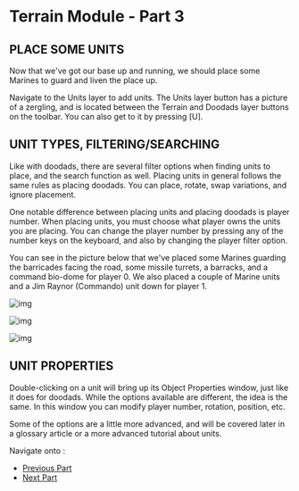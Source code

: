# Terrain Module - Part 3

## PLACE SOME UNITS

Now that we've got our base up and running, we should place some Marines to guard and liven the place up.

Navigate to the Units layer to add units. The Units layer button has a picture of a zergling, and is located between the Terrain and Doodads layer buttons on the toolbar. You can also get to it by pressing [U].

## UNIT TYPES, FILTERING/SEARCHING

Like with doodads, there are several filter options when finding units to place, and the search function as well. Placing units in general follows the same rules as placing doodads. You can place, rotate, swap variations, and ignore placement.

One notable difference between placing units and placing doodads is player number. When placing units, you must choose what player owns the units you are placing. You can change the player number by pressing any of the number keys on the keyboard, and also by changing the player filter option.

You can see in the picture below that we've placed some Marines guarding the barricades facing the road, some missile turrets, a barracks, and a command bio-dome for player 0. We also placed a couple of Marine units and a Jim Raynor (Commando) unit down for player 1.

![img](https://web.archive.org/web/20150309180942im_/http://media.blizzard.com/sc2/game/maps-and-mods/tutorials/terrain/en-us/030-units-placedunitsbottom.jpg)

![img](https://web.archive.org/web/20150309180942im_/http://media.blizzard.com/sc2/game/maps-and-mods/tutorials/terrain/en-us/031-units-placedunitstop.jpg)

![img](https://web.archive.org/web/20150309180942im_/http://media.blizzard.com/sc2/game/maps-and-mods/tutorials/terrain/en-us/032-units-placedunits.jpg)

## UNIT PROPERTIES

Double-clicking on a unit will bring up its Object Properties window, just like it does for doodads. While the options available are different, the idea is the same. In this window you can modify player number, rotation, position, etc.

Some of the options are a little more advanced, and will be covered later in a glossary article or a more advanced tutorial about units.

Navigate onto :

- [Previous Part](../2)
- [Next Part](../4)